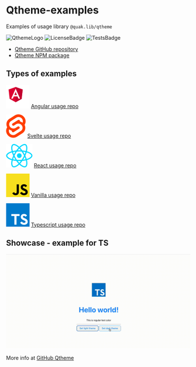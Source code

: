 # Qtheme-examples
Examples of usage library `@quak.lib/qtheme`

![QthemeLogo](https://quak.com.pl/assets/logo/qtheme_Background_Removed.png)
![LicenseBadge](https://img.shields.io/github/license/walikuperek/qtheme)
![TestsBadge](https://img.shields.io/badge/Tests-7%2F7%20%E2%9C%85-success)

* [Qtheme GitHub repository](https://github.com/Walikuperek/Qtheme)
* [Qtheme NPM package](https://www.npmjs.com/package/@quak.lib/qtheme)

## Types of examples

![AgularLogo](angular/readme_assets/angular.svg)
[Angular usage repo](https://github.com/Walikuperek/Qtheme-examples/tree/master/angular)

![SvelteLogo](svelte/src/assets/svelte.svg)
[Svelte usage repo](https://github.com/Walikuperek/Qtheme-examples/tree/master/svelte)

![ReactLogo](react/src/assets/react.svg)
[React usage repo](https://github.com/Walikuperek/Qtheme-examples/tree/master/react)

![JSLogo](vanilla/vite-javascript/public/javascript.svg)
[Vanilla usage repo](https://github.com/Walikuperek/Qtheme-examples/tree/master/vanilla)

![TSLogo](typescript/public/typescript.svg)
[Typescript usage repo](https://github.com/Walikuperek/Qtheme-examples/tree/master/typescript)

## Showcase - example for TS

![TSApp](typescript/readme_assets/veed_example_qtheme_ts.gif)

More info at [GitHub Qtheme](https://github.com/walikuperek/qtheme)
